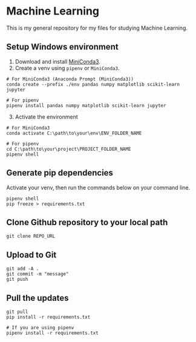 # Machine Learning
This is my general repository for my files for studying Machine Learning.

## Setup Windows environment

1. Download and install [MiniConda3](https://docs.conda.io/en/latest/miniconda.html).
2. Create a venv using `pipenv` or `MiniConda3`.
```
# For MiniConda3 (Anaconda Prompt (MiniConda3))
conda create --prefix ./env pandas numpy matplotlib scikit-learn jupyter

# For pipenv
pipenv install pandas numpy matplotlib scikit-learn jupyter
```
3. Activate the environment
```
# For MiniConda3
conda activate C:\path\to\your\env\ENV_FOLDER_NAME

# For pipenv
cd C:\path\to\your\project\PROJECT_FOLDER_NAME
pipenv shell
```


## Generate pip dependencies

Activate your venv, then run the commands below on your command line.
```
pipenv shell
pip freeze > requirements.txt
```


## Clone Github repository to your local path

```
git clone REPO_URL
```


## Upload to Git

```
git add -A .
git commit -m "message"
git push
```


## Pull the updates

```
git pull
pip install -r requirements.txt

# If you are using pipenv
pipenv install -r requirements.txt
```